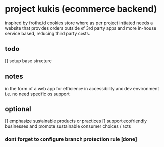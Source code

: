 # project kukis (ecommerce backend)
inspired by frothe.id cookies store where as per project initiated needs a website that provides orders outside of 3rd party apps and more in-house service based, reducing third party costs.

## todo
[] setup base structure

## notes
in the form of a web app for efficiency in accessibility and dev environment i.e. no need specific os support

## optional
[] emphasize sustainable products or practices 
[] support ecofriendly businesses and promote sustainable consumer choices / acts

### dont forget to configure branch protection rule [done]